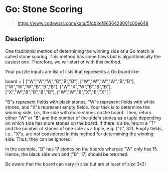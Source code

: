 # Go: Stone Scoring

> https://www.codewars.com/kata/5fdb2ef8656423001c00e648

## Description:

One traditional method of determining the winning side of a Go match is called stone scoring. This method has some flaws but is algorithmically the easiest one. Therefore, we will start of with this method.

Your puzzle inputs are list of lists that represents a Go board like:

board = [
    ["W","W","W","B","B","B"],
    ["W","W","W","W","B","B"],
    ["W","W","W","B","B","B"],
    ["W","X","W","B","B","B"],
    ["X","W","B","B","B","B"],
    ["W","W","B","X","B","X"]
]

"B"s represent fields with black stones, "W"s represent fields with white stones, and "X"s represent empty fields. Your task is to determine the winning side, i.e., the side with more stones on the board. Then, return either "W" or "B" and the number of the side's stones as a tuple depending on which side has more stones on the board. If there is a tie, return a "T" and the number of stones of one side as a tuple, e.g. ("T", 32). Empty fields, i.e., "X"s, are not considered in this method for determining the winning side. Thus, they can be ignored.

In the example, "B" has 17 stones on the boards whereas "W" only has 15. Hence, the black side won and ("B", 17) should be returned.

Be aware that the board can vary in size but are at least of size 3x3!


